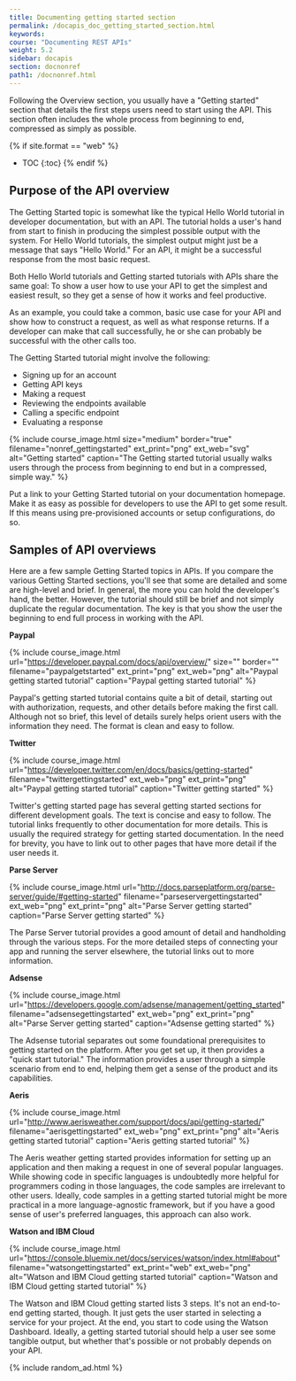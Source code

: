 ```yaml
---
title: Documenting getting started section
permalink: /docapis_doc_getting_started_section.html
keywords:
course: "Documenting REST APIs"
weight: 5.2
sidebar: docapis
section: docnonref
path1: /docnonref.html
---
```



Following the Overview section, you usually have a "Getting started" section that details the first steps users need to start using the API. This section often includes the whole process from beginning to end, compressed as simply as possible.

{% if site.format == "web" %}
* TOC
{:toc}
{% endif %}

## Purpose of the API overview

The Getting Started topic is somewhat like the typical Hello World tutorial in developer documentation, but with an API. The tutorial holds a user's hand from start to finish in producing the simplest possible output with the system. For Hello World tutorials, the simplest output might just be a message that says "Hello World." For an API, it might be a successful response from the most basic request.

Both Hello World tutorials and Getting started tutorials with APIs share the same goal: To show a user how to use your API to get the simplest and easiest result, so they get a sense of how it works and feel productive.

As an example, you could take a common, basic use case for your API and show how to construct a request, as well as what response returns. If a developer can make that call successfully, he or she can probably be successful with the other calls too.

The Getting Started tutorial might involve the following:

* Signing up for an account
* Getting API keys
* Making a request
* Reviewing the endpoints available
* Calling a specific endpoint
* Evaluating a response

{% include course_image.html size="medium" border="true" filename="nonref_gettingstarted" ext_print="png" ext_web="svg" alt="Getting started" caption="The Getting started tutorial usually walks users through the process from beginning to end but in a compressed, simple way." %}

Put a link to your Getting Started tutorial on your documentation homepage. Make it as easy as possible for developers to use the API to get some result. If this means using pre-provisioned accounts or setup configurations, do so.

## Samples of API overviews

Here are a few sample Getting Started topics in APIs. If you compare the various Getting Started sections, you'll see that some are detailed and some are high-level and brief. In general, the more you can hold the developer's hand, the better. However, the tutorial should still be brief and not simply duplicate the regular documentation. The key is that you show the user the beginning to end full process in working with the API.

**Paypal**

{% include course_image.html url="https://developer.paypal.com/docs/api/overview/" size="" border="" filename="paypalgetstarted" ext_print="png" ext_web="png" alt="Paypal getting started tutorial" caption="Paypal getting started tutorial" %}

Paypal's getting started tutorial contains quite a bit of detail, starting out with authorization, requests, and other details before making the first call. Although not so brief, this level of details surely helps orient users with the information they need. The format is clean and easy to follow.

**Twitter**

{% include course_image.html url="https://developer.twitter.com/en/docs/basics/getting-started" filename="twittergettingstarted" ext_web="png" ext_print="png" alt="Paypal getting started tutorial" caption="Twitter getting started" %}

Twitter's getting started page has several getting started sections for different development goals. The text is concise and easy to follow. The tutorial links frequently to other documentation for more details. This is usually the required strategy for getting started documentation. In the need for brevity, you have to link out to other pages that have more detail if the user needs it.

**Parse Server**

{% include course_image.html url="http://docs.parseplatform.org/parse-server/guide/#getting-started" filename="parseservergettingstarted" ext_web="png" ext_print="png" alt="Parse Server getting started" caption="Parse Server getting started" %}

The Parse Server tutorial provides a good amount of detail and handholding through the various steps. For the more detailed steps of connecting your app and running the server elsewhere, the tutorial links out to more information.

**Adsense**

{% include course_image.html url="https://developers.google.com/adsense/management/getting_started" filename="adsensegettingstarted" ext_web="png" ext_print="png" alt="Parse Server getting started" caption="Adsense getting started" %}

The Adsense tutorial separates out some foundational prerequisites to getting started on the platform. After you get set up, it then provides a "quick start tutorial." The information provides a user through a simple scenario from end to end, helping them get a sense of the product and its capabilities.

**Aeris**

{% include course_image.html url="http://www.aerisweather.com/support/docs/api/getting-started/" filename="aerisgettingstarted" ext_web="png" ext_print="png" alt="Aeris getting started tutorial" caption="Aeris getting started tutorial" %}

The Aeris weather getting started provides information for setting up an application and then making a request in one of several popular languages. While showing code in specific languages is undoubtedly more helpful for programmers coding in those languages, the code samples are irrelevant to other users. Ideally, code samples in a getting started tutorial might be more practical in a more language-agnostic framework, but if you have a good sense of user's preferred languages, this approach can also work.

**Watson and IBM Cloud**

{% include course_image.html url="https://console.bluemix.net/docs/services/watson/index.html#about" filename="watsongettingstarted" ext_print="web" ext_web="png" alt="Watson and IBM Cloud getting started tutorial" caption="Watson and IBM Cloud getting started tutorial" %}

The Watson and IBM Cloud getting started lists 3 steps. It's not an end-to-end getting started, though. It just gets the user started in selecting a service for your project. At the end, you start to code using the Watson Dashboard. Ideally, a getting started tutorial should help a user see some tangible output, but whether that's possible or not probably depends on your API.

{% include random_ad.html %}

